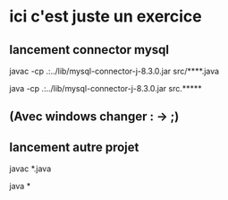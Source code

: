 # ici c'est juste un exercice
## lancement connector mysql

javac -cp .:../lib/mysql-connector-j-8.3.0.jar src/****.java


java -cp .:../lib/mysql-connector-j-8.3.0.jar src.*****
## (Avec windows changer : -> ;)


## lancement autre projet

javac *.java

java *